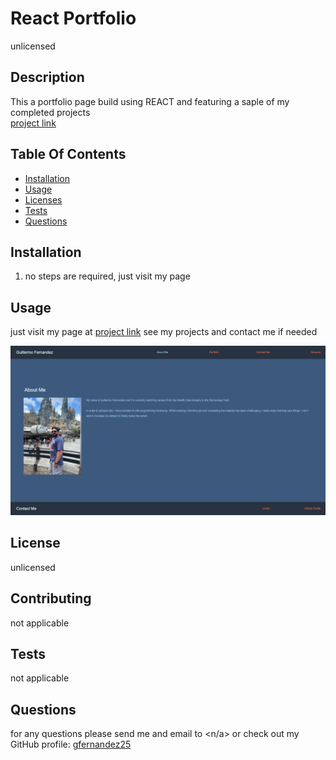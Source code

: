 
# React Portfolio
unlicensed

## Description
This a portfolio page build using REACT and featuring a saple of my completed projects  
[project link](https://github.com/gfernandez25/react-portfolio)

## Table Of Contents
* [Installation](#user-content-installation)
* [Usage](#user-content-usage)
* [Licenses](#user-content-licenses)
* [Tests](#user-content-tests)
* [Questions](#user-content-questions)

## Installation
1. no steps are required, just visit my page

## Usage
just visit my page at
[project link](https://gfernandez25.github.io/react-portfolio/)
see my projects and contact me if needed

![ScreenShot](src/assets/images/react-portfolio.png)

## License

unlicensed

## Contributing
not applicable

## Tests
not applicable

## Questions
for any questions please send me and email to <n/a> or check out my GitHub profile: [gfernandez25](https://github.com/gfernandez25)  



